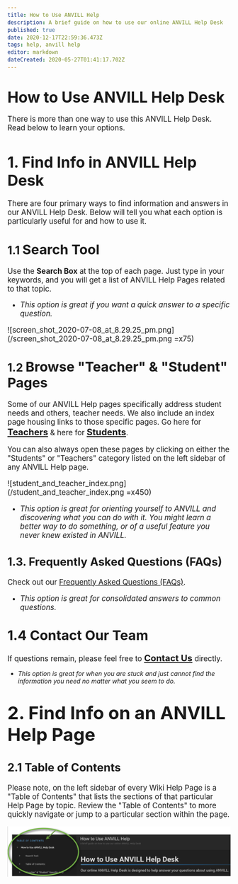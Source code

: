 ```yaml
---
title: How to Use ANVILL Help 
description: A brief guide on how to use our online ANVILL Help Desk
published: true
date: 2020-12-17T22:59:36.473Z
tags: help, anvill help
editor: markdown
dateCreated: 2020-05-27T01:41:17.702Z
---
```


# <big>How to Use ANVILL Help Desk</big>
<big>There is more than one way to use this ANVILL Help Desk. Read below to learn your options.

# 1. Find Info in ANVILL Help Desk
  There are four primary ways to find information and answers in our ANVILL Help Desk. Below will tell you what each option is particularly useful for and how to use it.
## 1.1 **<big>Search Tool</big>**
Use the **Search Box** at the top of each page. Just type in your keywords, and you will get a list of ANVILL Help Pages related to that topic.
  - *This option is great if you want a quick answer to a specific question.*
  
  ![screen_shot_2020-07-08_at_8.29.25_pm.png](/screen_shot_2020-07-08_at_8.29.25_pm.png =x75)
  

## 1.2 <big>**Browse "Teacher" & "Student" Pages**</big>
  Some of our ANVILL Help pages specifically address student needs and others, teacher needs. We also include an index page housing links to those specific pages. Go here for **<big>[Teachers](/en/teachers)</big>** & here for **<big>[Students](/en/students)</big>**.

You can also always open these pages by clicking on either the "Students" or "Teachers" category listed on the left sidebar of any ANVILL Help page.

  ![student_and_teacher_index.png](/student_and_teacher_index.png =x450)
  - *This option is great for orienting yourself to ANVILL and discovering what you can do with it. You might learn a better way to do something, or of a useful feature you never knew existed in ANVILL.*

  ## 1.3. Frequently Asked Questions (FAQs)
Check out our [Frequently Asked Questions (FAQs)](/en/FAQs).
  - *This option is great for consolidated answers to common questions.*
## **<big>1.4 Contact Our Team</big>**
  If questions remain, please feel free to **<big>[Contact Us](/en/contact)</big>** directly.</big>
- *This option is great for when you are stuck and just cannot find the information you need no matter what you seem to do.*
 #  <big><big>2. Find Info on an ANVILL Help Page</big>
  
 ##  2.1 Table of Contents
  Please note, on the left sidebar of every Wiki Help Page is a "Table of Contents" that lists the sections of that particular Help Page by topic. Review the "Table of Contents" to more quickly navigate or jump to a particular section within the page.

  
  ![table_of_contents.png](/table_of_contents.png)
